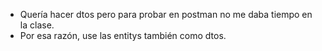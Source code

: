 - Quería hacer dtos pero para probar en postman no me daba tiempo en la clase.
- Por esa razón, use las entitys también como dtos.